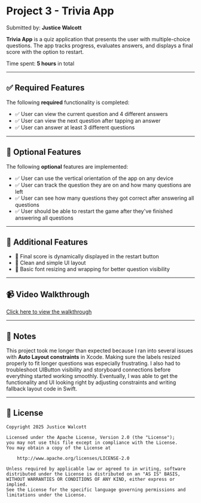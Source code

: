 # Project 3 - Trivia App

Submitted by: **Justice Walcott**

**Trivia App** is a quiz application that presents the user with multiple-choice questions. The app tracks progress, evaluates answers, and displays a final score with the option to restart.

Time spent: **5 hours** in total

---

## ✅ Required Features

The following **required** functionality is completed:

- ✅ User can view the current question and 4 different answers  
- ✅ User can view the next question after tapping an answer  
- ✅ User can answer at least 3 different questions  

---

## 🌟 Optional Features

The following **optional** features are implemented:

- ✅ User can use the vertical orientation of the app on any device  
- ✅ User can track the question they are on and how many questions are left  
- ✅ User can see how many questions they got correct after answering all questions  
- ✅ User should be able to restart the game after they've finished answering all questions  

---

## 🚀 Additional Features

- 🔹 Final score is dynamically displayed in the restart button  
- 🔹 Clean and simple UI layout  
- 🔹 Basic font resizing and wrapping for better question visibility  

---

## 📹 Video Walkthrough

[Click here to view the walkthrough](https://www.loom.com/)  
<!-- Replace with your Loom video link once uploaded -->

---

## 📝 Notes

This project took me longer than expected because I ran into several issues with **Auto Layout constraints** in Xcode. Making sure the labels resized properly to fit longer questions was especially frustrating. I also had to troubleshoot UIButton visibility and storyboard connections before everything started working smoothly. Eventually, I was able to get the functionality and UI looking right by adjusting constraints and writing fallback layout code in Swift.

---

## 📄 License


```
Copyright 2025 Justice Walcott

Licensed under the Apache License, Version 2.0 (the "License");
you may not use this file except in compliance with the License.
You may obtain a copy of the License at

    http://www.apache.org/licenses/LICENSE-2.0

Unless required by applicable law or agreed to in writing, software
distributed under the License is distributed on an "AS IS" BASIS,
WITHOUT WARRANTIES OR CONDITIONS OF ANY KIND, either express or implied.
See the License for the specific language governing permissions and
limitations under the License.
```
